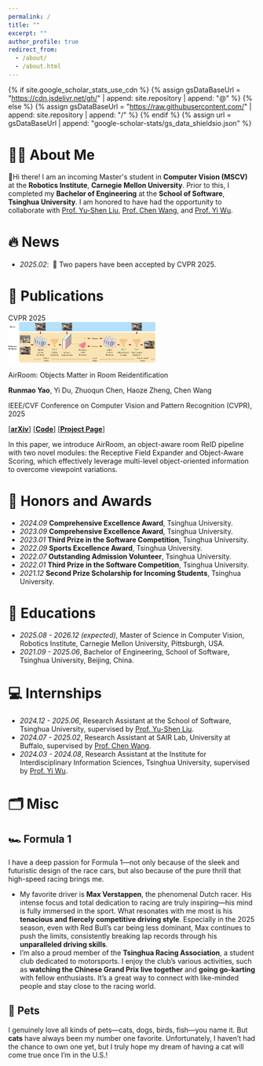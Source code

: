 ```yaml
---
permalink: /
title: ""
excerpt: ""
author_profile: true
redirect_from: 
  - /about/
  - /about.html
---
```


{% if site.google_scholar_stats_use_cdn %}
{% assign gsDataBaseUrl = "https://cdn.jsdelivr.net/gh/" | append: site.repository | append: "@" %}
{% else %}
{% assign gsDataBaseUrl = "https://raw.githubusercontent.com/" | append: site.repository | append: "/" %}
{% endif %}
{% assign url = gsDataBaseUrl | append: "google-scholar-stats/gs_data_shieldsio.json" %}

<span class='anchor' id='about-me'></span>
# 🙋‍♂️ About Me
👋Hi there! I am an incoming Master's student in **Computer Vision (MSCV)** at the **Robotics Institute**, **Carnegie Mellon University**. Prior to this, I completed my **Bachelor of Engineering** at the **School of Software**, **Tsinghua University**. I am honored to have had the opportunity to collaborate with [Prof. Yu-Shen Liu](https://yushen-liu.github.io/), [Prof. Chen Wang](https://sairlab.org/chenw/), and [Prof. Yi Wu](https://jxwuyi.weebly.com/).

<span class='anchor' id='-news'></span>
# 🔥 News
- *2025.02*: &nbsp;🎉 Two papers have been accepted by CVPR 2025.

<span class='anchor' id='-publications'></span>
# 📝 Publications 

<div class='paper-box'><div class='paper-box-image'><div><div class="badge">CVPR 2025</div><img src='images/AirRoom.png' alt="sym" width="300px"></div></div>
<div class='paper-box-text' markdown="1">

AirRoom: Objects Matter in Room Reidentification

**Runmao Yao**, Yi Du, Zhuoqun Chen, Haoze Zheng, Chen Wang

IEEE/CVF Conference on Computer Vision and Pattern Recognition (CVPR), 2025

\[[**arXiv**](https://www.arxiv.org/abs/2503.01130)\] \[[**Code**](https://github.com/21yrm/AirRoom)\] \[[**Project Page**](https://sairlab.org/airroom/)\]

In this paper, we introduce AirRoom, an object-aware room ReID pipeline with two novel modules: the Receptive Field Expander and Object-Aware Scoring, which effectively leverage multi-level object-oriented information to overcome viewpoint variations.
</div>
</div>

<span class='anchor' id='-honors-and-awards'></span>
# 🏅 Honors and Awards
- *2024.09* **Comprehensive Excellence Award**, Tsinghua University.
- *2023.09* **Comprehensive Excellence Award**, Tsinghua University.
- *2023.01* **Third Prize in the Software Competition**, Tsinghua University.
- *2022.09* **Sports Excellence Award**, Tsinghua University.
- *2022.07* **Outstanding Admission Volunteer**, Tsinghua University.
- *2022.01* **Third Prize in the Software Competition**, Tsinghua University.
- *2021.12* **Second Prize Scholarship for Incoming Students**, Tsinghua University.

<span class='anchor' id='-educations'></span>
# 📖 Educations
- *2025.08 - 2026.12 (expected)*, Master of Science in Computer Vision, Robotics Institute, Carnegie Mellon University, Pittsburgh, USA.
- *2021.09 - 2025.06*, Bachelor of Engineering, School of Software, Tsinghua University, Beijing, China. 

<span class='anchor' id='-internships'></span>
# 💻 Internships
- *2024.12 - 2025.06*, Research Assistant at the School of Software, Tsinghua University, supervised by [Prof. Yu-Shen Liu](https://yushen-liu.github.io/).
- *2024.07 - 2025.02*, Research Assistant at SAIR Lab, University at Buffalo, supervised by [Prof. Chen Wang](https://sairlab.org/chenw/).
- *2024.03 - 2024.08*, Research Assistant at the Institute for Interdisciplinary Information Sciences, Tsinghua University, supervised by [Prof. Yi Wu](https://jxwuyi.weebly.com/).

<span class='anchor' id='-misc'></span>
# 🗂️ Misc
## 🏎️ Formula 1
I have a deep passion for Formula 1—not only because of the sleek and futuristic design of the race cars, but also because of the pure thrill that high-speed racing brings me.
- My favorite driver is **Max Verstappen**, the phenomenal Dutch racer. His intense focus and total dedication to racing are truly inspiring—his mind is fully immersed in the sport. What resonates with me most is his **tenacious and fiercely competitive driving style**. Especially in the 2025 season, even with Red Bull’s car being less dominant, Max continues to push the limits, consistently breaking lap records through his **unparalleled driving skills**.
- I’m also a proud member of the **Tsinghua Racing Association**, a student club dedicated to motorsports. I enjoy the club’s various activities, such as **watching the Chinese Grand Prix live together** and **going go-karting** with fellow enthusiasts. It’s a great way to connect with like-minded people and stay close to the racing world.

## 🐾 Pets
I genuinely love all kinds of pets—cats, dogs, birds, fish—you name it. But **cats** have always been my number one favorite. Unfortunately, I haven’t had the chance to own one yet, but I truly hope my dream of having a cat will come true once I’m in the U.S.!